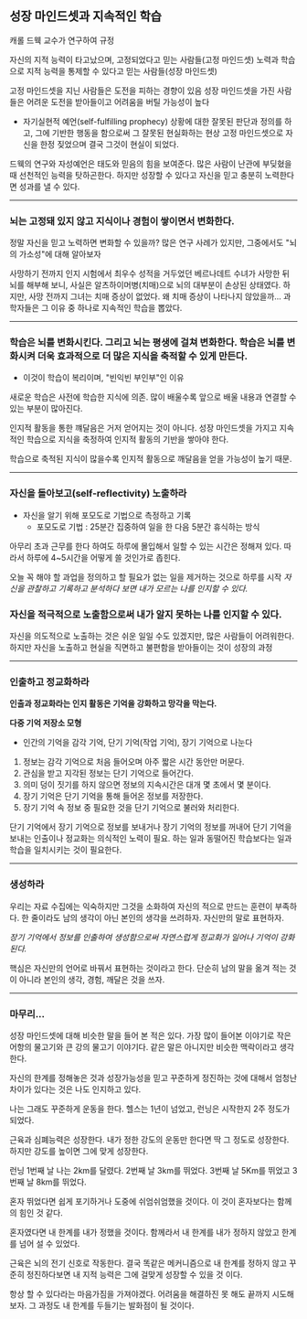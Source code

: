
## 성장 마인드셋과 지속적인 학습

캐롤 드웩 교수가 연구하여 규정

자신의 지적 능력이 타고났으며, 고정되었다고 믿는 사람들(고정 마인드셋)
노력과 학습으로 지적 능력을 통제할 수 있다고 믿는 사람들(성장 마인드셋)

고정 마인드셋을 지닌 사람들은 도전을 피하는 경향이 있음
성장 마인드셋을 가진 사람들은 어려운 도전을 받아들이고 어려움을 버틸 가능성이 높다


- 자기실현적 예언(self-fulfilling prophecy)
	 상황에 대한 잘못된 판단과 정의를 하고, 그에 기반한 행동을 함으로써  그 잘못된 현실화하는 현상
	 고정 마인드셋으로 자신을 한정 짖었으며 결국 그것이 현실이 되었다.

드웩의 연구와 자성예언은 태도와 믿음의 힘을 보여준다. 많은 사람이 난관에 부딪혔을 때 선천적인 능력을 탓하곤한다. 하지만 성장할 수 있다고 자신을 믿고 충분히 노력한다면 성과를 낼 수 있다.



---

### 뇌는 고정돼 있지 않고 지식이나 경험이 쌓이면서 변화한다.

정말 자신을 믿고 노력하면 변화할 수 있을까? 많은 연구 사례가 있지만, 그중에서도 "뇌의 가소성"에 대해 알아보자

사망하기 전까지 인지 시험에서 최우수 성적을 거두었던 베르나데트 수녀가 사망한 뒤 뇌를 해부해 보니, 사실은 알츠하이머병(치매)으로 뇌의 대부분이 손상된 상태였다.
하지만, 사망 전까지 그녀는 치매 증상이 없었다. 왜 치매 증상이 나타나지 않았을까...
과학자들은 그 이유 중 하나로 지속적인 학습을 뽑았다.

---

### 학습은 뇌를 변화시킨다. 그리고 뇌는 평생에 걸쳐 변화한다. 학습은 뇌를 변화시켜 더욱 효과적으로 더 많은 지식을 축적할 수 있게 만든다.

 - 이것이 학습이 복리이며, "빈익빈 부인부"인 이유

새로운 학습은 사전에 학습한 지식에 의존.
많이 배울수록 앞으로 배울 내용과 연결할 수 있는 부분이 많아진다.

인지적 활동을 통한 꺠달음은 거저 얻어지는 것이 아니다. 성장 마인드셋을 가지고 지속적인 학습으로 지식을 축정하여 인지적 활동의 기반을 쌓아야 한다.

학습으로 축적된 지식이 많을수록 인지적 활동으로 깨달음을 얻을 가능성이 높기 때문.


---

### 자신을 돌아보고(self-reflectivity) 노출하라

- 자신을 알기 위해 포모도로 기법으로 측정하고 기록
	- 포모도로 기법 : 25분간 집중하여 일을 한 다음 5분간 휴식하는 방식

아무리 초과 근무를 한다 하여도 하루에 몰입해서 일할 수 있는 시간은 정해져 있다.
따라서 하루에 4~5시간을 어떻게 쓸 것인가로 좁힌다.

오늘 꼭 해야 할 과업을 정의하고 할 필요가 없는 일을 제거하는 것으로 하루를 시작
*자신을 관찰하고 기록하고 분석하다 보면 내가 모르는 나를 인지할 수 있다.*

### 자신을 적극적으로 노출함으로써 내가 알지 못하는 나를 인지할 수 있다.

자신을 의도적으로 노출하는 것은 쉬운 일일 수도 있겠지만, 많은 사람들이 어려워한다.
하지만 자신을 노출하고 현실을 직면하고 불편함을 받아들이는 것이 성장의 과정


---


### 인출하고 정교화하라

**인출과 정교화라는 인지 활동은 기억을 강화하고 망각을 막는다.**

**다중 기억 저장소 모형**
- 인간의 기억을 감각 기억, 단기 기억(작업 기억), 장기 기억으로 나눈다

1. 정보는 감각 기억으로 처음 들어오며 아주 짧은 시간 동안만 머문다.
2. 관심을 받고 지각된 정보는 단기 기억으로 들어간다.
3. 의미 덩이 짓기를 하지 않으면 정보의 지속시간은 대개 몇 초에서 몇 분이다.
4. 장기 기억은 단기 기억을 통해 들어온 정보를 저장한다.
5. 장기 기억 속 정보 중 필요한 것을 단기 기억으로 불러와 처리한다.

단기 기억에서 장기 기억으로 정보를 보내거나 장기 기억의 정보를 꺼내어 단기 기억을 보내는 인출이나 정교화는 의식적인 노력이 필요.
하는 일과 동떨어진 학습보다는 일과 학습을 일치시키는 것이 필요한다.


---

### 생성하라

우리는 자료 수집에는 익숙하지만 그것을 소화하여 자신의 적으로 만드는 훈련이 부족하다.
한 줄이라도 남의 생각이 아닌 본인의 생각을 쓰려하자. 자신만의 말로 표현하자.

*장기 기억에서 정보를 인출하여 생성함으로써 자연스럽게 정교화가 일어나 기억이 강화된다.*

핵심은 자신만의 언어로 바꿔서 표현하는 것이라고 한다. 단순히 남의 말을 옮겨 적는 것이 아니라 본인의 생각, 경험, 깨달은 것을 쓰자.



---
### 마무리...

성장 마인드셋에 대해 비슷한 말을 들어 본 적은 있다.
가장 많이 들어본 이야기로 작은 어항의 물고기와 큰 강의 물고기 이야기다.
같은 말은 아니지만 비슷한 맥락이라고 생각한다.

자신의 한계를 정해놓은 것과 성장가능성을 믿고 꾸준하게 정진하는 것에 대해서 엄청난 차이가 있다는 것은 나도 인지하고 있다.

나는 그래도 꾸준하게 운동을 한다. 헬스는 1년이 넘었고, 런닝은 시작한지 2주 정도가 되었다.

근육과 심폐능력은 성장한다. 내가 정한 강도의 운동만 한다면 딱 그 정도로 성장한다. 하지만 강도를 높이면 그에 맞게 성장한다.

런닝 1번째 날 나는 2km를 달렸다.  2번째 날 3km를 뛰었다. 3번째 날 5Km를 뛰었고 3번째 날 8km를 뛰었다.

혼자 뛰었다면 쉽게 포기하거나 도중에 쉬엄쉬엄했을 것이다. 이 것이 혼자보다는 함께의 힘인 것 같다.

혼자였다면 내 한계를 내가 정했을 것이다. 함께라서 내 한계를 내가 정하지 않았고 한계를 넘어 설 수 있었다.

근육은 뇌의 전기 신호로 작동한다. 결국 똑같은 메커니즘으로 내 한계를 정하지 않고 꾸준히 정진하다보면 내 지적 능력은 그에 걸맞게 성장할 수 있을 것 이다.

항상 할 수 있다라는 마음가짐을 가져야겠다. 어려움을 해결하진 못 해도 끝까지 시도해보자. 그 과정도 내 한계를 두들기는 발화점이 될 것이다.



